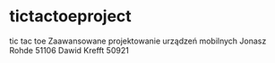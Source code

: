 # tictactoeproject
 tic tac toe Zaawansowane projektowanie urządzeń mobilnych Jonasz Rohde 51106 Dawid Krefft 50921
